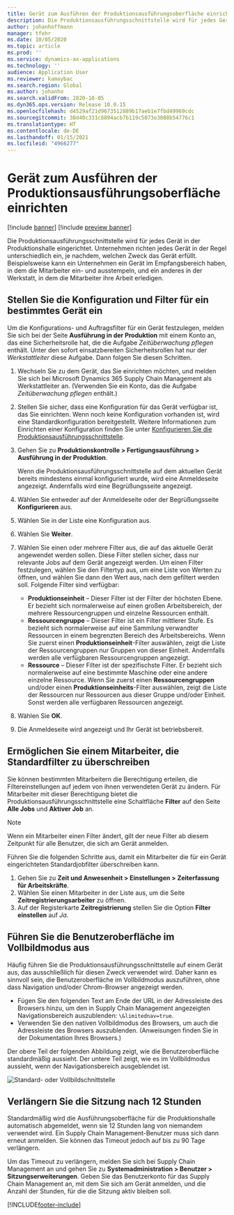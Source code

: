 ```yaml
---
title: Gerät zum Ausführen der Produktionsausführungsoberfläche einrichten
description: Die Produktionsausführungsschnittstelle wird für jedes Gerät in der Produktionshalle eingerichtet. Unternehmen richten jedes Gerät in der Regel unterschiedlich ein, je nachdem, welchen Zweck das Gerät erfüllt. Beispielsweise kann ein Unternehmen ein Gerät im Empfangsbereich haben, in dem die Mitarbeiter ein- und ausstempeln, und ein anderes in der Werkstatt, in dem die Mitarbeiter ihre Arbeit erledigen.
author: johanhoffmann
manager: tfehr
ms.date: 10/05/2020
ms.topic: article
ms.prod: ''
ms.service: dynamics-ax-applications
ms.technology: ''
audience: Application User
ms.reviewer: kamaybac
ms.search.region: Global
ms.author: johanho
ms.search.validFrom: 2020-10-05
ms.dyn365.ops.version: Release 10.0.15
ms.openlocfilehash: d4529af21d9673512889b17aeb1e7fbd49969cdc
ms.sourcegitcommit: 38d40c331c8894acb7b119c5073e3088b54776c1
ms.translationtype: HT
ms.contentlocale: de-DE
ms.lasthandoff: 01/15/2021
ms.locfileid: "4966277"
---
```

# <a name="set-up-a-device-to-run-the-production-floor-execution-interface"></a>Gerät zum Ausführen der Produktionsausführungsoberfläche einrichten

[!include [banner](../includes/banner.md)]
[!include [preview banner](../includes/preview-banner.md)]

Die Produktionsausführungsschnittstelle wird für jedes Gerät in der Produktionshalle eingerichtet. Unternehmen richten jedes Gerät in der Regel unterschiedlich ein, je nachdem, welchen Zweck das Gerät erfüllt. Beispielsweise kann ein Unternehmen ein Gerät im Empfangsbereich haben, in dem die Mitarbeiter ein- und ausstempeln, und ein anderes in der Werkstatt, in dem die Mitarbeiter ihre Arbeit erledigen.

## <a name="set-the-configuration-and-filters-for-a-specific-device"></a>Stellen Sie die Konfiguration und Filter für ein bestimmtes Gerät ein

Um die Konfigurations- und Auftragsfilter für ein Gerät festzulegen, melden Sie sich bei der Seite **Ausführung in der Produktion** mit einem Konto an, das eine Sicherheitsrolle hat, die die Aufgabe *Zeitüberwachung pflegen* enthält. Unter den sofort einsatzbereiten Sicherheitsrollen hat nur der *Werkstattleiter* diese Aufgabe. Dann folgen Sie diesen Schritten.

1. Wechseln Sie zu dem Gerät, das Sie einrichten möchten, und melden Sie sich bei Microsoft Dynamics 365 Supply Chain Management als Werkstattleiter an. (Verwenden Sie ein Konto, das die Aufgabe *Zeitüberwachung pflegen* enthält.)
1. Stellen Sie sicher, dass eine Konfiguration für das Gerät verfügbar ist, das Sie einrichten. Wenn noch keine Konfiguration vorhanden ist, wird eine Standardkonfiguration bereitgestellt. Weitere Informationen zum Einrichten einer Konfiguration finden Sie unter [Konfigurieren Sie die Produktionsausführungsschnittstelle](production-floor-execution-configure.md).
1. Gehen Sie zu **Produktionskontrolle \> Fertigungsausführung \> Ausführung in der Produktion**.

    Wenn die Produktionsausführungsschnittstelle auf dem aktuellen Gerät bereits mindestens einmal konfiguriert wurde, wird eine Anmeldeseite angezeigt. Andernfalls wird eine Begrüßungsseite angezeigt.

1. Wählen Sie entweder auf der Anmeldeseite oder der Begrüßungsseite **Konfigurieren** aus.
1. Wählen Sie in der Liste eine Konfiguration aus.
1. Wählen Sie **Weiter**.
1. Wählen Sie einen oder mehrere Filter aus, die auf das aktuelle Gerät angewendet werden sollen. Diese Filter stellen sicher, dass nur relevante Jobs auf dem Gerät angezeigt werden. Um einen Filter festzulegen, wählen Sie den Filtertyp aus, um eine Liste von Werten zu öffnen, und wählen Sie dann den Wert aus, nach dem gefiltert werden soll. Folgende Filter sind verfügbar:

    - **Produktionseinheit** – Dieser Filter ist der Filter der höchsten Ebene. Er bezieht sich normalerweise auf einen großen Arbeitsbereich, der mehrere Ressourcengruppen und einzelne Ressourcen enthält.
    - **Ressourcengruppe** – Dieser Filter ist ein Filter mittlerer Stufe. Es bezieht sich normalerweise auf eine Sammlung verwandter Ressourcen in einem begrenzten Bereich des Arbeitsbereichs. Wenn Sie zuerst einen **Produktionseinheit**-Filter auswählen, zeigt die Liste der Ressourcengruppen nur Gruppen von dieser Einheit. Andernfalls werden alle verfügbaren Ressourcengruppen angezeigt.
    - **Ressource** – Dieser Filter ist der spezifischste Filter. Er bezieht sich normalerweise auf eine bestimmte Maschine oder eine andere einzelne Ressource. Wenn Sie zuerst einen **Ressourcengruppen** und/oder einen **Produktionseinheits**-Filter auswählen, zeigt die Liste der Ressourcen nur Ressourcen aus dieser Gruppe und/oder Einheit. Sonst werden alle verfügbaren Ressourcen angezeigt.

1. Wählen Sie **OK**.
1. Die Anmeldeseite wird angezeigt und Ihr Gerät ist betriebsbereit.

## <a name="allow-a-worker-to-override-the-default-filters"></a>Ermöglichen Sie einem Mitarbeiter, die Standardfilter zu überschreiben

Sie können bestimmten Mitarbeitern die Berechtigung erteilen, die Filtereinstellungen auf jedem von ihnen verwendeten Gerät zu ändern. Für Mitarbeiter mit dieser Berechtigung bietet die Produktionsausführungsschnittstelle eine Schaltfläche **Filter** auf den Seite **Alle Jobs** und **Aktiver Job** an.

> [!NOTE]
> Wenn ein Mitarbeiter einen Filter ändert, gilt der neue Filter ab diesem Zeitpunkt für alle Benutzer, die sich am Gerät anmelden.

Führen Sie die folgenden Schritte aus, damit ein Mitarbeiter die für ein Gerät eingerichteten Standardjobfilter überschreiben kann.

1. Gehen Sie zu **Zeit und Anwesenheit \> Einstellungen \> Zeiterfassung für Arbeitskräfte**.
1. Wählen Sie einen Mitarbeiter in der Liste aus, um die Seite **Zeitregistrierungsarbeiter** zu öffnen.
1. Auf der Registerkarte **Zeitregistrierung** stellen Sie die Option **Filter einstellen** auf *Ja*.

## <a name="run-the-interface-in-full-screen-mode"></a>Führen Sie die Benutzeroberfläche im Vollbildmodus aus

Häufig führen Sie die Produktionsausführungsschnittstelle auf einem Gerät aus, das ausschließlich für diesen Zweck verwendet wird. Daher kann es sinnvoll sein, die Benutzeroberfläche im Vollbildmodus auszuführen, ohne dass Navigation und/oder Chrom-Browser angezeigt werden.

- Fügen Sie den folgenden Text am Ende der URL in der Adressleiste des Browsers hinzu, um den in Supply Chain Management angezeigten Navigationsbereich auszublenden: `\&limitednav=true`.
- Verwenden Sie den nativen Vollbildmodus des Browsers, um auch die Adressleiste des Browsers auszublenden. (Anweisungen finden Sie in der Dokumentation Ihres Browsers.)

Der obere Teil der folgenden Abbildung zeigt, wie die Benutzeroberfläche standardmäßig aussieht. Der untere Teil zeigt, wie es im Vollbildmodus aussieht, wenn der Navigationsbereich ausgeblendet ist.

![Standard- oder Vollbildschnittstelle](media/pfei-full-screen.png "Standard- oder Vollbildschnittstelle")

## <a name="extend-the-session-past-12-hours"></a>Verlängern Sie die Sitzung nach 12 Stunden

Standardmäßig wird die Ausführungsoberfläche für die Produktionshalle automatisch abgemeldet, wenn sie 12 Stunden lang von niemandem verwendet wird. Ein Supply Chain Management-Benutzer muss sich dann erneut anmelden. Sie können das Timeout jedoch auf bis zu 90 Tage verlängern.

Um das Timeout zu verlängern, melden Sie sich bei Supply Chain Management an und gehen Sie zu **Systemadministration \> Benutzer \> Sitzungserweiterungen**. Geben Sie das Benutzerkonto für das Supply Chain Management an, mit dem Sie sich am Gerät anmelden, und die Anzahl der Stunden, für die die Sitzung aktiv bleiben soll.


[!INCLUDE[footer-include](../../includes/footer-banner.md)]